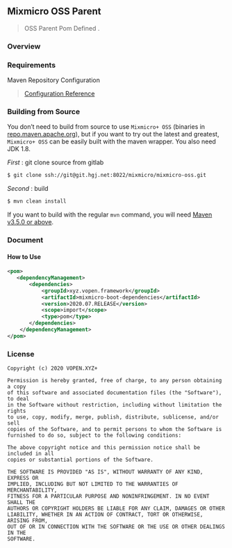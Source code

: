 ## Mixmicro OSS Parent

> OSS Parent Pom Defined .

### Overview

>

### Requirements

Maven Repository Configuration

> [Configuration Reference](https://github.com/misselvexu/Acmedcare-Maven-Nexus/blob/master/README.md)


### Building from Source

You don’t need to build from source to use `Mixmicro+ OSS` (binaries in [repo.maven.apache.org](http://maven.apache.org)), 
but if you want to try out the latest and greatest, 
`Mixmicro+ OSS` can be easily built with the maven wrapper. You also need JDK 1.8.

*First* : git clone source from gitlab
 
```bash
$ git clone ssh://git@git.hgj.net:8022/mixmicro/mixmicro-oss.git
```

*Second* : build

```bash
$ mvn clean install
```

If you want to build with the regular `mvn` command, you will need [Maven v3.5.0 or above](https://maven.apache.org/run-maven/index.html).


### Document

#### How to Use

```xml
<pom>
   <dependencyManagement>
       <dependencies>
           <groupId>xyz.vopen.framework</groupId>
           <artifactId>mixmicro-boot-dependencies</artifactId>
           <version>2020.07.RELEASE</version>
           <scope>import</scope>
           <type>pom</type>
       </dependencies>
    </dependencyManagement>
</pom>

```


### License
 
```
Copyright (c) 2020 VOPEN.XYZ+

Permission is hereby granted, free of charge, to any person obtaining a copy
of this software and associated documentation files (the "Software"), to deal
in the Software without restriction, including without limitation the rights
to use, copy, modify, merge, publish, distribute, sublicense, and/or sell
copies of the Software, and to permit persons to whom the Software is
furnished to do so, subject to the following conditions:

The above copyright notice and this permission notice shall be included in all
copies or substantial portions of the Software.

THE SOFTWARE IS PROVIDED "AS IS", WITHOUT WARRANTY OF ANY KIND, EXPRESS OR
IMPLIED, INCLUDING BUT NOT LIMITED TO THE WARRANTIES OF MERCHANTABILITY,
FITNESS FOR A PARTICULAR PURPOSE AND NONINFRINGEMENT. IN NO EVENT SHALL THE
AUTHORS OR COPYRIGHT HOLDERS BE LIABLE FOR ANY CLAIM, DAMAGES OR OTHER
LIABILITY, WHETHER IN AN ACTION OF CONTRACT, TORT OR OTHERWISE, ARISING FROM,
OUT OF OR IN CONNECTION WITH THE SOFTWARE OR THE USE OR OTHER DEALINGS IN THE
SOFTWARE.

```